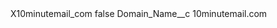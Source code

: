 <?xml version="1.0" encoding="UTF-8"?>
<CustomMetadata xmlns="http://soap.sforce.com/2006/04/metadata" xmlns:xsi="http://www.w3.org/2001/XMLSchema-instance" xmlns:xsd="http://www.w3.org/2001/XMLSchema">
    <label>X10minutemail_com</label>
    <protected>false</protected>
    <values>
        <field>Domain_Name__c</field>
        <value xsi:type="xsd:string">10minutemail.com</value>
    </values>
</CustomMetadata>

